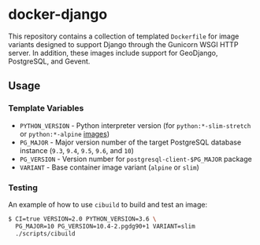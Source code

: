 # docker-django

This repository contains a collection of templated `Dockerfile` for image variants designed to support Django through the Gunicorn WSGI HTTP server. In addition, these images include support for GeoDjango, PostgreSQL, and Gevent.

## Usage

### Template Variables

- `PYTHON_VERSION` - Python interpreter version (for `python:*-slim-stretch` or `python:*-alpine` [images](https://hub.docker.com/_/python/))
- `PG_MAJOR` - Major version number of the target PostgreSQL database instance (`9.3`, `9.4`, `9.5`, `9.6`, and `10`)
- `PG_VERSION` - Version number for `postgresql-client-$PG_MAJOR` package
- `VARIANT` - Base container image variant (`alpine` or `slim`)

### Testing

An example of how to use `cibuild` to build and test an image:

```bash
$ CI=true VERSION=2.0 PYTHON_VERSION=3.6 \
  PG_MAJOR=10 PG_VERSION=10.4-2.pgdg90+1 VARIANT=slim
  ./scripts/cibuild
```
